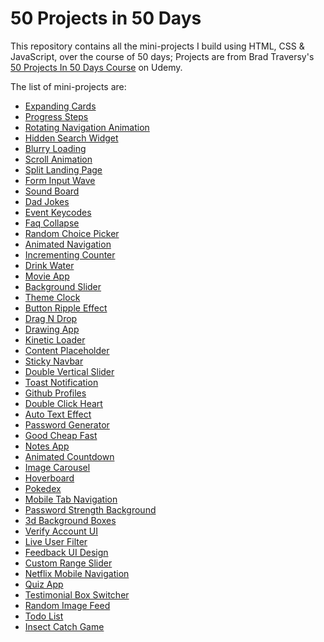 # 50 Projects in 50 Days

This repository contains all the mini-projects I build using HTML, CSS & JavaScript, over the course of 50 days; Projects are from Brad Traversy's [50 Projects In 50 Days Course](https://www.udemy.com/course/50-projects-50-days/) on Udemy.

The list of mini-projects are:

- [Expanding Cards](https://codepen.io/LeKoels27/pen/ExEoxMP)
- [Progress Steps](https://codepen.io/LeKoels27/pen/ExEoxMP)
- [Rotating Navigation Animation](https://codepen.io/LeKoels27/pen/gOeoNmg)
- [Hidden Search Widget](https://codepen.io/LeKoels27/pen/eYMVaXe)
- [Blurry Loading](https://codepen.io/LeKoels27/pen/gOeQVad)
- [Scroll Animation](https://codepen.io/LeKoels27/pen/NWYMxZe)
- [Split Landing Page](https://codepen.io/LeKoels27/pen/RwMqzVp)
- [Form Input Wave](https://codepen.io/LeKoels27/pen/jOzdyxK)
- [Sound Board](https://codepen.io/LeKoels27/pen/zYWemrz)
- [Dad Jokes](https://codepen.io/LeKoels27/pen/ZExwdjm)
- [Event Keycodes](https://codepen.io/LeKoels27/pen/VwXRyvj)
- [Faq Collapse](https://codepen.io/LeKoels27/pen/GRxeVex)
- [Random Choice Picker](https://codepen.io/LeKoels27/pen/RwMOJrQ)
- [Animated Navigation](https://codepen.io/LeKoels27/pen/poLmZMW)
- [Incrementing Counter](https://codepen.io/LeKoels27/pen/yLKdrXP)
- [Drink Water](https://codepen.io/LeKoels27/pen/oNdvzQV)
- [Movie App](https://codepen.io/LeKoels27/pen/abGbJWL)
- [Background Slider](https://codepen.io/LeKoels27/pen/poVvaJN)
- [Theme Clock](https://codepen.io/LeKoels27/pen/MWGyeEo)
- [Button Ripple Effect](https://codepen.io/LeKoels27/pen/BaxzQvG)
- [Drag N Drop](https://codepen.io/LeKoels27/pen/LYmZKxO)
- [Drawing App]()
- [Kinetic Loader]()
- [Content Placeholder]()
- [Sticky Navbar]()
- [Double Vertical Slider]()
- [Toast Notification]()
- [Github Profiles]()
- [Double Click Heart]()
- [Auto Text Effect]()
- [Password Generator]()
- [Good Cheap Fast]()
- [Notes App]()
- [Animated Countdown]()
- [Image Carousel]()
- [Hoverboard]()
- [Pokedex]()
- [Mobile Tab Navigation]()
- [Password Strength Background]()
- [3d Background Boxes]()
- [Verify Account UI]()
- [Live User Filter]()
- [Feedback UI Design]()
- [Custom Range Slider]()
- [Netflix Mobile Navigation]()
- [Quiz App]()
- [Testimonial Box Switcher]()
- [Random Image Feed]()
- [Todo List]()
- [Insect Catch Game]()
